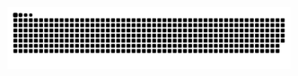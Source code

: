 <picture>
  <source media="(prefers-color-scheme: dark)" srcset="https://raw.githubusercontent.com/JakeShirley/JakeShirley/output/github-contribution-grid-snake-dark.svg">
  <source media="(prefers-color-scheme: light)" srcset="https://raw.githubusercontent.com/JakeShirley/JakeShirley/output/github-contribution-grid-snake.svg">
  <img alt="github contribution grid snake animation" src="https://raw.githubusercontent.com/JakeShirley/JakeShirley/output/github-contribution-grid-snake.svg">
</picture>
